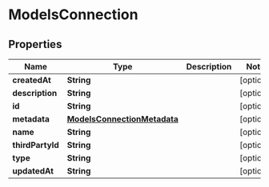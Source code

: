 

# ModelsConnection


## Properties

| Name | Type | Description | Notes |
|------------ | ------------- | ------------- | -------------|
|**createdAt** | **String** |  |  [optional] |
|**description** | **String** |  |  [optional] |
|**id** | **String** |  |  [optional] |
|**metadata** | [**ModelsConnectionMetadata**](ModelsConnectionMetadata.md) |  |  [optional] |
|**name** | **String** |  |  [optional] |
|**thirdPartyId** | **String** |  |  [optional] |
|**type** | **String** |  |  [optional] |
|**updatedAt** | **String** |  |  [optional] |



